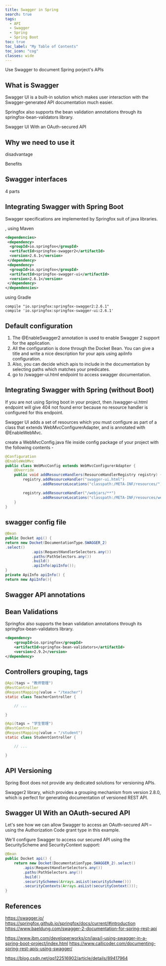 ```yaml
---
title: Swagger in Spring
search: true
tags: 
  - API
  - Swagger
  - Spring
  - Spring Boot
toc: true
toc_label: "My Table of Contents"
toc_icon: "cog"
classes: wide
---
```


Use Swagger to document Spring porject's APIs

## What is Swagger

Swagger UI is a built-in solution which makes user interaction with the Swagger-generated API documentation much easier.

Springfox also supports the bean validation annotations through its springfox-bean-validators library.

Swagger UI With an OAuth-secured API

## Why we need to use it

disadvantage

Benefits

## Swagger interfaces

4 parts

## Integrating Swagger with Spring Boot

Swagger specifications are implemented by Springfox suit of java libraries.

, using Maven

```xml
<dependencies>
 <dependency>
  <groupId>io.springfox</groupId>
  <artifactId>springfox-swagger2</artifactId>
  <version>2.6.1</version>
 </dependency>
 <dependency>
  <groupId>io.springfox</groupId>
  <artifactId>springfox-swagger-ui</artifactId>
  <version>2.6.1</version>
 </dependency>
</dependencies>
```

using Gradle

```properties
compile "io.springfox:springfox-swagger2:2.6.1"
compile 'io.springfox:springfox-swagger-ui:2.6.1'
```

## Default configuration

1. The @EnableSwagger2 annotation is used to enable Swagger 2 support for the application.
2. All the configuration is done through the Docket Bean. You can give a title and write a nice description for your apis using apiInfo configuration.
3. Also, you can decide which apis to include in the documentation by selecting paths which matches your predicates.
4. go to /swagger-ui.html endpoint to access swagger documentation.

## Integrating Swagger with Spring (without Boot)

If you are not using Spring boot in your project, then /swagger-ui.html endpoint will give 404 not found error because no resource handler is configured for this endpoint.

Swagger UI adds a set of resources which you must configure as part of a class that extends WebMvcConfigurerAdapter, and is annotated with @EnableWebMvc.

create a WebMvcConfig.java file inside config package of your project with the following contents -

```java
@Configuration
@EnableWebMvc
public class WebMvcConfig extends WebMvcConfigurerAdapter {
    @Override
    public void addResourceHandlers(ResourceHandlerRegistry registry) {
        registry.addResourceHandler("swagger-ui.html")
                .addResourceLocations("classpath:/META-INF/resources/");

        registry.addResourceHandler("/webjars/**")
                .addResourceLocations("classpath:/META-INF/resources/webjars/");
    }
}
```

## swagger config file

```java
@Bean
public Docket api() {
return new Docket(DocumentationType.SWAGGER_2)
.select()
            .apis(RequestHandlerSelectors.any())
            .paths(PathSelectors.any())
            .build()
            .apiInfo(apiInfo());
}
private ApiInfo apiInfo() {
return new ApiInfo(){

```

## Swagger API annotations

## Bean Validations

Springfox also supports the bean validation annotations through its springfox-bean-validators library.

```xml
<dependency>
    <groupId>io.springfox</groupId>
    <artifactId>springfox-bean-validators</artifactId>
    <version>2.9.2</version>
</dependency>
```

## Controllers grouping, tags

```java
@Api(tags = "教师管理")
@RestController
@RequestMapping(value = "/teacher")
static class TeacherController {

    // ...

}

@Api(tags = "学生管理")
@RestController
@RequestMapping(value = "/student")
static class StudentController {

    // ...

}
```

## API Versioning

Spring Boot does not provide any dedicated solutions for versioning APIs.

Swagger2 library, which provides a grouping mechanism from version 2.8.0, which is perfect for generating documentation of versioned REST API.

## Swagger UI With an OAuth-secured API

Let's see how we can allow Swagger to access an OAuth-secured API – using the Authorization Code grant type in this example.

We'll configure Swagger to access our secured API using the SecurityScheme and SecurityContext support:

```java
@Bean
public Docket api() {
    return new Docket(DocumentationType.SWAGGER_2).select()
        .apis(RequestHandlerSelectors.any())
        .paths(PathSelectors.any())
        .build()
        .securitySchemes(Arrays.asList(securityScheme()))
        .securityContexts(Arrays.asList(securityContext()));
}
```

## References

<https://swagger.io/>
<https://springfox.github.io/springfox/docs/current/#introduction>
<https://www.baeldung.com/swagger-2-documentation-for-spring-rest-api>

<https://www.ibm.com/developerworks/cn/java/j-using-swagger-in-a-spring-boot-project/index.html>
<https://www.callicoder.com/documenting-spring-rest-apis-using-swagger/>

https://blog.csdn.net/qq122516902/article/details/89417964
